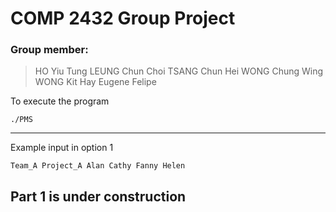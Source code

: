 # COMP 2432 Group Project <br>

### Group member:
> HO Yiu Tung
> LEUNG Chun Choi
> TSANG Chun Hei
> WONG Chung Wing
> WONG Kit Hay Eugene Felipe

<p>To execute the program</p>

    ./PMS

---

<p>Example input in option 1</p>

    Team_A Project_A Alan Cathy Fanny Helen

## Part 1 is under construction